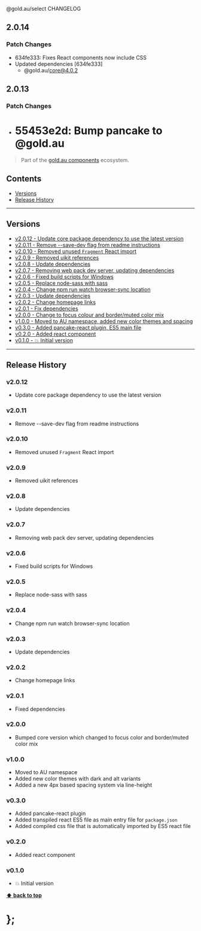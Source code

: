 @gold.au/select CHANGELOG

## 2.0.14

### Patch Changes

- 634fe333: Fixes React components now include CSS
- Updated dependencies [634fe333]
  - @gold.au/core@4.0.2

## 2.0.13

### Patch Changes

- # 55453e2d: Bump pancake to @gold.au

> Part of the [gold.au components](https://github.com/designsystemau/gold-design-system/) ecosystem.

## Contents

- [Versions](#install)
- [Release History](#release-history)

---

## Versions

- [v2.0.12 - Update core package dependency to use the latest version](#v2012)
- [v2.0.11 - Remove --save-dev flag from readme instructions](#v2011)
- [v2.0.10 - Removed unused `Fragment` React import](#v2010)
- [v2.0.9 - Removed uikit references](#v209)
- [v2.0.8 - Update dependencies](#v208)
- [v2.0.7 - Removing web pack dev server, updating dependencies](#v207)
- [v2.0.6 - Fixed build scripts for Windows](#v206)
- [v2.0.5 - Replace node-sass with sass](#v205)
- [v2.0.4 - Change npm run watch browser-sync location](#v204)
- [v2.0.3 - Update dependencies](#v203)
- [v2.0.2 - Change homepage links](#v202)
- [v2.0.1 - Fix dependencies](#v201)
- [v2.0.0 - Change to focus colour and border/muted color mix](#v200)
- [v1.0.0 - Moved to AU namespace, added new color themes and spacing](#v100)
- [v0.3.0 - Added pancake-react plugin, ES5 main file](#v030)
- [v0.2.0 - Added react component](#v020)
- [v0.1.0 - 💥 Initial version](#v010)

---

## Release History

### v2.0.12

- Update core package dependency to use the latest version

### v2.0.11

- Remove --save-dev flag from readme instructions

### v2.0.10

- Removed unused `Fragment` React import

### v2.0.9

- Removed uikit references

### v2.0.8

- Update dependencies

### v2.0.7

- Removing web pack dev server, updating dependencies

### v2.0.6

- Fixed build scripts for Windows

### v2.0.5

- Replace node-sass with sass

### v2.0.4

- Change npm run watch browser-sync location

### v2.0.3

- Update dependencies

### v2.0.2

- Change homepage links

### v2.0.1

- Fixed dependencies

### v2.0.0

- Bumped core version which changed to focus color and border/muted color mix

### v1.0.0

- Moved to AU namespace
- Added new color themes with dark and alt variants
- Added a new 4px based spacing system via line-height

### v0.3.0

- Added pancake-react plugin
- Added transpiled react ES5 file as main entry file for `package.json`
- Added compiled css file that is automatically imported by ES5 react file

### v0.2.0

- Added react component

### v0.1.0

- 💥 Initial version

**[⬆ back to top](#contents)**

# };
